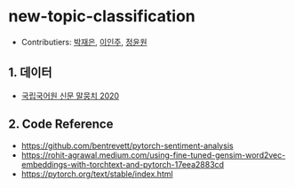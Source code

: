 # new-topic-classification
  - Contributiers: [박재은](https://github.com/JPark11), [이인주](https://github.com/Inju0716), [정윤원](https://github.com/yoonwonj)

## 1. 데이터
  - [국립국어원 신문 말뭉치 2020](https://corpus.korean.go.kr/#down)
 
## 2. Code Reference
  - https://github.com/bentrevett/pytorch-sentiment-analysis
  - https://rohit-agrawal.medium.com/using-fine-tuned-gensim-word2vec-embeddings-with-torchtext-and-pytorch-17eea2883cd
  - https://pytorch.org/text/stable/index.html

